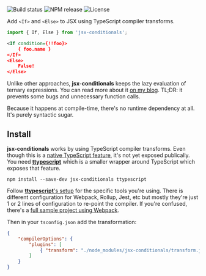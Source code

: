 ![Build status](https://img.shields.io/github/workflow/status/michaelboyles/jsx-conditionals/Build%20with%20npm) ![NPM release](https://img.shields.io/npm/v/jsx-conditionals) ![License](https://img.shields.io/github/license/michaelboyles/jsx-conditionals)

Add `<If>` and `<Else>` to JSX using TypeScript compiler transforms. 
    
```javascript
import { If, Else } from 'jsx-conditionals';
```
```xml
<If condition={!!foo}>
    { foo.name }
</If>
<Else>
    False!
</Else>
```

Unlike other approaches, **jsx-conditionals** keeps the lazy evaluation of ternary expressions. You can read
more about it [on my blog](https://boyl.es/post/add-control-flow-to-jsx/). TL;DR: it prevents some bugs and
unnecessary function calls.

Because it happens at compile-time, there's no runtime dependency at all. It's purely syntactic sugar.

## Install

**jsx-conditionals** works by using TypeScript compiler transforms. Even though this is a [native TypeScript feature](https://github.com/microsoft/TypeScript-wiki/blob/master/Using-the-Compiler-API.md), it's not yet exposed publically. You need
[**ttypescript**](https://github.com/cevek/ttypescript) which is a smaller wrapper around TypeScript which exposes that feature.

```
npm install --save-dev jsx-conditionals ttypescript
```

Follow [**ttypescript**'s setup](https://github.com/cevek/ttypescript#how-to-use) for the specific tools you're using. There is
different configuration for Webpack, Rollup, Jest, etc but mostly they're just 1 or 2 lines of configuration to re-point the compiler.
If you're confused, there's a [full sample project using Webpack](https://github.com/michaelboyles/jsx-conditionals/tree/develop/sample).

Then in your `tsconfig.json` add the transformation:

```json
{
    "compilerOptions": {
        "plugins": [
            { "transform": "./node_modules/jsx-conditionals/transform.js" },
        ]
    }
}
```
